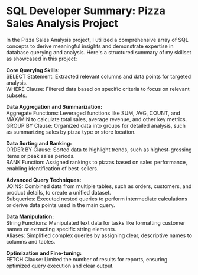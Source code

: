# SQL Developer Summary: Pizza Sales Analysis Project

In the Pizza Sales Analysis project, I utilized a comprehensive array of SQL concepts to derive meaningful insights and demonstrate expertise in database querying and analysis. Here's a structured summary of my skillset as showcased in this project:

**Core Querying Skills:** <br>
SELECT Statement: Extracted relevant columns and data points for targeted analysis.<br>
WHERE Clause: Filtered data based on specific criteria to focus on relevant subsets.
    
**Data Aggregation and Summarization:** <br>
    Aggregate Functions: Leveraged functions like SUM, AVG, COUNT, and MAX/MIN to calculate total sales, average revenue, and other key metrics. <br>
    GROUP BY Clause: Organized data into groups for detailed analysis, such as summarizing sales by pizza type or store location.
    
**Data Sorting and Ranking:** <br>
    ORDER BY Clause: Sorted data to highlight trends, such as highest-grossing items or peak sales periods. <br>
    RANK Function: Assigned rankings to pizzas based on sales performance, enabling identification of best-sellers.
    
**Advanced Query Techniques:** <br>
    JOINS: Combined data from multiple tables, such as orders, customers, and product details, to create a unified dataset. <br>
    Subqueries: Executed nested queries to perform intermediate calculations or derive data points used in the main query.
    
**Data Manipulation:** <br>
    String Functions: Manipulated text data for tasks like formatting customer names or extracting specific string elements. <br>
    Aliases: Simplified complex queries by assigning clear, descriptive names to columns and tables.
    
**Optimization and Fine-tuning:** <br>
    FETCH Clause: Limited the number of results for reports, ensuring optimized query execution and clear output.
